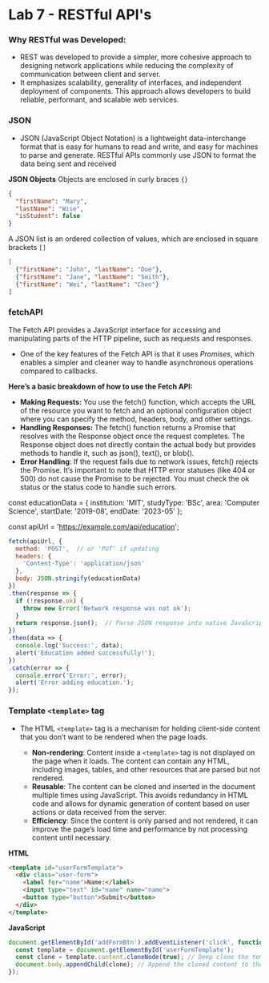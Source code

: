 # Lab 7 - RESTful API's

### Why RESTful was Developed:
- REST was developed to provide a simpler, more cohesive approach to designing network applications while reducing the complexity of communication between client and server. 
- It emphasizes scalability, generality of interfaces, and independent deployment of components. This approach allows developers to build reliable, performant, and scalable web services.

### JSON
- JSON (JavaScript Object Notation) is a lightweight data-interchange format that is easy for humans to read and write, and easy for machines to parse and generate. RESTful APIs commonly use JSON to format the data being sent and received

**JSON Objects**
Objects are enclosed in curly braces `{}`
```json
{
  "firstName": "Mary",
  "lastName": "Wise",
  "isStudent": false
}
```

A JSON list is an ordered collection of values, which are enclosed in square brackets `[]`

```json
[
  {"firstName": "John", "lastName": "Doe"},
  {"firstName": "Jane", "lastName": "Smith"},
  {"firstName": "Wei", "lastName": "Chen"}
]
```

### fetchAPI

The Fetch API provides a JavaScript interface for accessing and manipulating parts of the HTTP pipeline, such as requests and responses. 

- One of the key features of the Fetch API is that it uses *Promises*, which enables a simpler and cleaner way to handle asynchronous operations compared to callbacks.

**Here’s a basic breakdown of how to use the Fetch API:**

- **Making Requests:** You use the fetch() function, which accepts the URL of the resource you want to fetch and an optional configuration object where you can specify the method, headers, body, and other settings.
- **Handling Responses:** The fetch() function returns a Promise that resolves with the Response object once the request completes. The Response object does not directly contain the actual body but provides methods to handle it, such as json(), text(), or blob().
- **Error Handling**: If the request fails due to network issues, fetch() rejects the Promise. It’s important to note that HTTP error statuses (like 404 or 500) do not cause the Promise to be rejected. You must check the ok status or the status code to handle such errors.

const educationData = {
  institution: 'MIT',
  studyType: 'BSc',
  area: 'Computer Science',
  startDate: '2019-08',
  endDate: '2023-05'
};

const apiUrl = 'https://example.com/api/education';

```javaScript
fetch(apiUrl, {
  method: 'POST',  // or 'PUT' if updating
  headers: {
    'Content-Type': 'application/json'
  },
  body: JSON.stringify(educationData)
})
.then(response => {
  if (!response.ok) {
    throw new Error('Network response was not ok');
  }
  return response.json();  // Parse JSON response into native JavaScript objects
})
.then(data => {
  console.log('Success:', data);
  alert('Education added successfully!');
})
.catch(error => {
  console.error('Error:', error);
  alert('Error adding education.');
});
```

### Template ``<template>`` tag
- The HTML ``<template>`` tag is a mechanism for holding client-side content that you don’t want to be rendered when the page loads.

    - **Non-rendering**: Content inside a `<template>` tag is not displayed on the page when it loads. The content can contain any HTML, including images, tables, and other resources that are parsed but not rendered.
    - **Reusable**: The content can be cloned and inserted in the document multiple times using JavaScript. This avoids redundancy in HTML code and allows for dynamic generation of content based on user actions or data received from the server.
    - **Efficiency**: Since the content is only parsed and not rendered, it can improve the page’s load time and performance by not processing content until necessary.

**HTML**
```html
<template id="userFormTemplate">
  <div class="user-form">
    <label for="name">Name:</label>
    <input type="text" id="name" name="name">
    <button type="button">Submit</button>
  </div>
</template>
```

**JavaScript**
```javaScript
document.getElementById('addFormBtn').addEventListener('click', function() {
  const template = document.getElementById('userFormTemplate');
  const clone = template.content.cloneNode(true); // Deep clone the template content
  document.body.appendChild(clone); // Append the cloned content to the body
});
```


